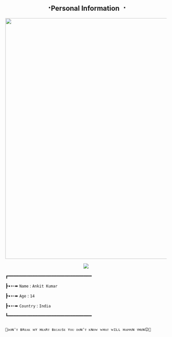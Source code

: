 <h2 align="center"><b> ⠐Personal Information ⠐ </b></h2>

<p align='Middle'><a href='https://t.me/GODOPBOY'><img src='https://te.legra.ph/file/5f1cf8dce076ee7558b46.jpg' width='750"'></a></p>

<p align="center">
  <img src="https://readme-typing-svg.herokuapp.com?color=F77247&width=420&lines=NOOB+IN+CODINGS%E2%9C%8C%EF%B8%8F;NOOB+IN+CODINGS%E2%9D%A4%EF%B8%8F">
</p> 





┏━━━━━━━━━━━━━━━━━━━━━━━━━━━━━━━

┣•➳➠ ```Name``` : ```Ankit Kumar```

┣•➳➠ ```Age``` : ```14```

┣•➳➠ ```Country``` : ```India```

┗━━━━━━━━━━━━━━━━━━━━━━━━━━━━━━━





```

💙ᴅᴏɴ'ᴛ ʙʀᴇᴀᴋ ᴍʏ ʜᴇᴀʀᴛ ʙᴇᴄᴀᴜsᴇ ʏᴏᴜ ᴅᴏɴ'ᴛ ᴋɴᴏᴡ ᴡʜᴀᴛ ᴡɪʟʟ ʜᴀᴘᴘᴇɴ ᴛʜᴇɴ😌💙

```



<!---
GODOP-ANKIT/GODOP-ANKIT is a ✨ special ✨ repository because its `README.md` (this file) appears on your GitHub profile.
You can click the Preview link to take a look at your changes.
---> 
